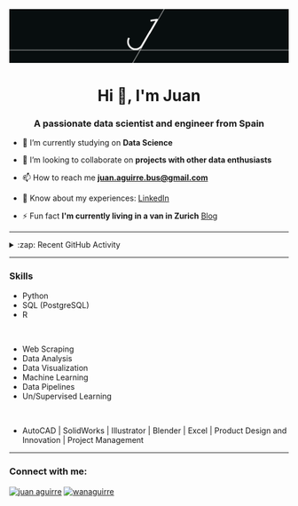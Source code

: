 <img src="https://github.com/wanaguirre/wanaguirre/blob/main/1_gif.gif">

<h1 align="center">Hi 👋, I'm Juan</h1>
<h3 align="center">A passionate data scientist and engineer from Spain</h3>

- 🔭 I’m currently studying on **Data Science**

- 👯 I’m looking to collaborate on **projects with other data enthusiasts**

- 📫 How to reach me **juan.aguirre.bus@gmail.com**

- 📄 Know about my experiences: [LinkedIn](https://www.linkedin.com/in/juan-aguirre-c/)

- ⚡ Fun fact **I'm currently living in a van in Zurich** [Blog](https://juanacfree.medium.com/)

---

<details>
  <summary>:zap: Recent GitHub Activity</summary>
  
<!--START_SECTION:activity-->
<!--END_SECTION:activity-->
</details>

---
  
### Skills
* Python
* SQL (PostgreSQL)
* R

<br>

* Web Scraping
* Data Analysis
* Data Visualization
* Machine Learning
* Data Pipelines
* Un/Supervised Learning

<br>

* AutoCAD | SolidWorks | Illustrator | Blender | Excel | Product Design and Innovation | Project Management

---

<h3 align="left">Connect with me:</h3>
<p align="left">
<a href="https://www.linkedin.com/in/juan-aguirre-c/" target="blank"><img align="center" src="https://raw.githubusercontent.com/rahuldkjain/github-profile-readme-generator/master/src/images/icons/Social/linked-in-alt.svg" alt="juan aguirre" height="30" width="40" /></a>
<a href="https://kaggle.com/wanaguirre" target="blank"><img align="center" src="https://raw.githubusercontent.com/rahuldkjain/github-profile-readme-generator/master/src/images/icons/Social/kaggle.svg" alt="wanaguirre" height="30" width="40" /></a>
